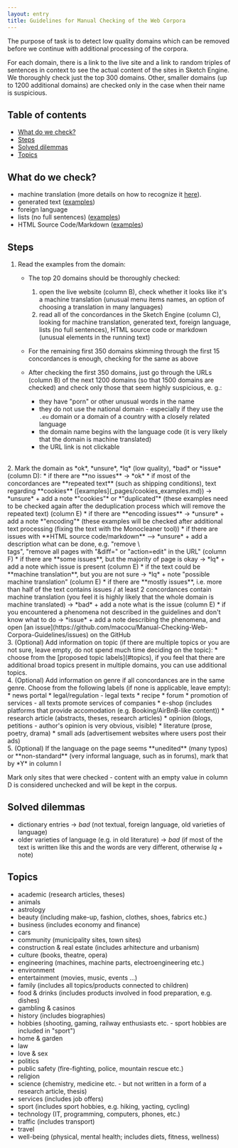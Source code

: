 ```yaml
---
layout: entry
title: Guidelines for Manual Checking of the Web Corpora
---
```


The purpose of task is to detect low quality domains which can be removed before we continue with additional processing of the corpora.

For each domain, there is a link to the live site and a link to random triples of sentences in context to see the actual content of the sites in Sketch Engine. We thoroughly check just the top 300 domains. Other, smaller domains (up to 1200 additional domains) are checked only in the case when their name is suspicious.

## Table of contents
* [What do we check?](#what-do-we-check)
* [Steps](#steps)
* [Solved dilemmas](#solved-dilemmas)
* [Topics](#topics)


## What do we check?
* machine translation (more details on how to recognize it [here](_pages/machine_translation.md)).
* generated text ([examples](_pages/generated_text_examples.md))
* foreign language
* lists (no full sentences) ([examples](_pages/non-textual_examples.md))
* HTML Source Code/Markdown ([examples](_pages/markdown_examples.md))

## Steps

1. Read the examples from the domain:
	* The top 20 domains should be thoroughly checked:
		1. open the live website (column B), check whether it looks like it's a machine translation (unusual menu items names, an option of choosing a translation in many languages)
		2. read all of the concordances in the Sketch Engine (column C), looking for machine translation, generated text, foreign language, lists (no full sentences), HTML source code or markdown (unusual elements in the running text)

	* For the remaining first 350 domains skimming through the first 15 concordances is enough, checking for the same as above
	* After checking the first 350 domains, just go through the URLs (column B) of the next 1200 domains (so that 1500 domains are checked) and check only those that seem highly suspicious, e. g.:
		* they have "porn" or other unusual words in the name
		* they do not use the national domain - especially if they use the `.eu` domain or a domain of a country with a closely related language
		* the domain name begins with the language code (it is very likely that the domain is machine translated)
		* the URL link is not clickable

<br/>
2. Mark the domain as *ok*, *unsure*, *lq* (low quality), *bad* or *issue* (column D):
* if there are **no issues** -> *ok*
* if most of the concordances are **repeated text** (such as shipping conditions), text regarding **cookies** ([examples](_pages/cookies_examples.md)) -> *unsure* + add a note *"cookies"* or *"duplicated"* (these examples need to be checked again after the deduplication process which will remove the repeated text) (column E)
* if there are **encoding issues** -> *unsure* + add a note *"encoding"* (these examples will be checked after additional text processing (fixing the text with the Monocleaner tool))
* if there are issues with **HTML source code/markdown** --> *unsure* + add a description what can be done, e.g. "remove \<br/> tags", "remove all pages with "&diff=" or "action=edit" in the URL" (column F)
* if there are **some issues**, but the majority of page is okay -> *lq* + add a note which issue is present (column E)
* if the text could be **machine translation**, but you are not sure -> *lq* + note "possible machine translation" (column E)
* if there are **mostly issues**, i.e. more than half of the text contains issues / at least 2 concordances contain machine translation (you feel it is highly likely that the whole domain is machine translated) -> *bad* + add a note what is the issue (column E)
* if you encountered a phenomena not described in the guidelines and don't know what to do -> *issue* + add a note describing the phenomena, and open [an issue](https://github.com/macocu/Manual-Checking-Web-Corpora-Guidelines/issues) on the GitHub 
<br/>
3. (Optional) Add information on topic (if there are multiple topics or you are not sure, leave empty, do not spend much time deciding on the topic):
* choose from the [proposed topic labels](#topics), if you feel that there are additional broad topics present in multiple domains, you can use additional topics.
<br/>
4. (Optional) Add information on genre if all concordances are in the same genre. Choose from the following labels (if none is applicable, leave empty):
* news portal
* legal/regulation - legal texts
* recipe
* forum
* promotion of services - all texts promote services of companies
* e-shop (includes platforms that provide accomodation (e.g. Booking/AirBnB-like content))
* research article (abstracts, theses, research articles)
* opinion (blogs, petitions - author's opinion is very obvious, visible)
* literature (prose, poetry, drama)
* small ads (advertisement websites where users post their ads)
<br/>
5. (Optional) If the language on the page seems **unedited** (many typos) or **non-standard** (very informal language, such as in forums), mark that by *Y* in column I

Mark only sites that were checked - content with an empty value in column D is considered unchecked and will be kept in the corpus.

## Solved dilemmas

* dictionary entries -> *bad* (not textual, foreign language, old varieties of language)
* older varieties of language (e.g. in old literature) -> *bad* (if most of the text is written like this and the words are very different, otherwise *lq* + note)


## Topics

* academic (research articles, theses)
* animals
* astrology
* beauty (including make-up, fashion, clothes, shoes, fabrics etc.)
* business (includes economy and finance)
* cars
* community (municipality sites, town sites)
* construction & real estate (includes arhitecture and urbanism)
* culture (books, theatre, opera)
* engineering (machines, machine parts, electroengineering etc.)
* environment
* entertainment (movies, music, events …)
* family (includes all topics/products connected to children)
* food & drinks (includes products involved in food preparation, e.g. dishes)
* gambling & casinos
* history (includes biographies)
* hobbies (shooting, gaming, railway enthusiasts etc. - sport hobbies are included in "sport")
* home & garden
* law
* love & sex
* politics
* public safety (fire-fighting, police, mountain rescue etc.)
* religion
* science (chemistry, medicine etc. - but not written in a form of a research article, thesis)
* services (includes job offers)
* sport (includes sport hobbies, e.g. hiking, yacting, cycling)
* technology (IT, programming, computers, phones, etc.)
* traffic (includes transport)
* travel
* well-being (physical, mental health; includes diets, fitness, wellness)